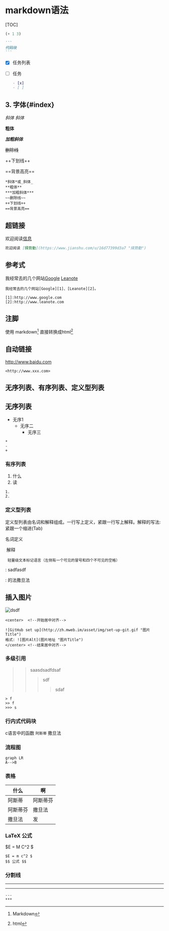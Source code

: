 # markdown语法

[TOC]



~~~lisp
(+ 1 3)
~~~

~~~markdown
```
代码块
```
~~~



- [x] 任务列表

- [ ] 任务

  

  ~~~markdown
  - [x] 
  - [ ]
  ~~~

  

## 3. 字体{#index}

*斜体* _斜体_ 

**粗体**

***加粗斜体*** 

~~删除线~~

++下划线++

==背景高亮== 

~~~
*斜体*或_斜体_
**粗体**
***加粗斜体***
~~删除线~~
++下划线++
==背景高亮==
~~~



## 超链接

欢迎阅读[信息](http://www.5zyx.com "什么")

~~~markdown
欢迎阅读 [择势勤](https://www.jianshu.com/u/16d77399d3a7 "择势勤")
~~~



## 参考式

我经常去的几个网站[Google][1] [Leanote][2]

[1]:http://www.google.com	"按时"
[2]:http://www.leanote.com	"什么"



~~~
我经常去的几个网站[Google][1]、[Leanote][2]。

[1]:http://www.google.com 
[2]:http://www.leanote.com
~~~



## 注脚

使用 markdown[^1] 直接转换成html[^2]

[^1]:Markdown
[^2]: html



## 自动链接

<http://www.baidu.com>

~~~
<http://www.xxx.com>
~~~



## 无序列表、有序列表、定义型列表

## 无序列表

* 无序1
  + 无序二
    - 无序三

~~~
*
-
+
~~~

### 有序列表

1. 什么
2. 读

~~~
1.
2. 
~~~



### 定义型列表

定义型列表由名词和解释组成。一行写上定义，紧跟一行写上解释。解释的写法:紧跟一个缩进(Tab)

名词定义

​	解释



```undefined
 轻量级文本标记语言（左侧有一个可见的冒号和四个不可见的空格）
```

:    sadfasdf

:    的法撒旦法



## 插入图片

![dsdf](/Users/yudong/Documents/img/2.png)





~~~
<center>  <!--开始居中对齐-->

![GitHub set up](http://zh.mweb.im/asset/img/set-up-git.gif "图片Title")
格式: ![图片Alt](图片地址 "图片Title")
</center> <!--结束居中对齐-->
~~~



### 多级引用



> > saasdsadfdsaf
> >
> > > sdf
> > >
> > > > sdaf



~~~
> f
>> f
>>> s
~~~



### 行内式代码块

c语言中的函数 `阿斯蒂` 撒旦法



### 流程图



~~~graph LR
graph LR
A-->B
~~~



### 表格



| 什么     | 啊       |
| -------- | -------- |
| 阿斯蒂   | 阿斯蒂芬 |
| 阿斯蒂芬 | 撒旦法   |
| 撒旦法   | 发       |



### LaTeX 公式



$E = M C^2 $

~~~
$E = m c^2 $
$$ 公式 $$
~~~



### 分割线



***

---

~~~
---
***
~~~


